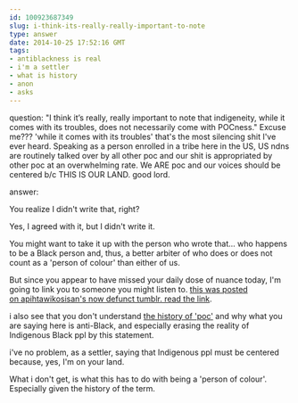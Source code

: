 ```yaml
---
id: 100923687349
slug: i-think-its-really-really-important-to-note
type: answer
date: 2014-10-25 17:52:16 GMT
tags:
- antiblackness is real
- i'm a settler
- what is history
- anon
- asks
---
```

question: "I think it’s really, really important to note that indigeneity, while it comes with its troubles, does not necessarily come with POCness." Excuse me??? 'while it comes with its troubles' that's the most silencing shit I've ever heard. Speaking as a person enrolled in a tribe here in the US, US ndns are routinely talked over by all other poc and our shit is appropriated by other poc at an overwhelming rate. We ARE poc and our voices should be centered b/c THIS IS OUR LAND. good lord.

answer: <p>You realize I didn't write that, right?&nbsp;</p>
<p>Yes, I agreed with it, but I didn't write it.&nbsp;</p>
<p>You might want to take it up with the person who wrote that... who happens to be a Black person and, thus, a better arbiter of who does or does not count as a 'person of colour' than either of us.</p>
<p>But since you appear to have missed your daily dose of nuance today, I'm going to link you to someone you might listen to. <a href="https://www.evernote.com/shard/s102/sh/e041ff70-dbfb-48e4-b4cb-4af0e2f5a940/b7a9cc09f6f436ec9260c3da118515f1">this was posted on&nbsp;apihtawikosisan's now defunct tumblr. read the link</a>.</p>
<p>i also see that you don't understand <a href="http://youtu.be/82vl34mi4Iw">the history of 'poc'</a> and why what you are saying here is anti-Black, and especially erasing the reality of Indigenous Black ppl by this statement.&nbsp;</p>
<p>i've no problem, as a settler, saying that Indigenous ppl must be centered because, yes, I'm on your land.</p>
<p>What i don't get, is what this has to do with being a 'person of colour'. Especially given the history of the term.&nbsp;</p>